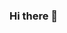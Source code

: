 ### Hi there 👋

<!--
**Witherbury/Witherbury** is a ✨ _special_ ✨ repository because its `README.md` (this file) appears on your GitHub profile.

Here are some ideas to get you started:

- 🌺 Currently working on various projects related to integrating biology with computer science. 
- 🏵️ Not looking for any collaborations or feedback. If you are here, thank you.
- 🌸 Languages I use : Java ~ Python ~ HTML ~ C++ : I usually use Java.
- 🌼 Learning about AI, sequencing and Object Oriented Programming.
-
- 
- 
- 


-->
